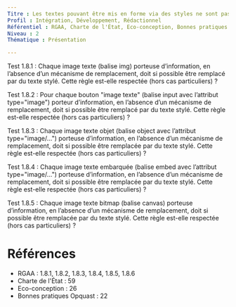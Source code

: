 ```yaml
---
Titre : Les textes pouvant être mis en forme via des styles ne sont pas remplacés par des images.
Profil : Intégration, Développement, Rédactionnel
Référentiel : RGAA, Charte de l'État, Eco-conception, Bonnes pratiques Opquast
Niveau : 2
Thématique : Présentation

---
```

Test 1.8.1 : Chaque image texte (balise img) porteuse d’information, en l’absence d’un mécanisme de remplacement, doit si possible être remplacé par du texte stylé. Cette règle est-elle respectée (hors cas particuliers) ?

Test 1.8.2 : Pour chaque bouton "image texte" (balise input avec l’attribut type="image") porteur d’information, en l’absence d’un mécanisme de remplacement, doit si possible être remplacé par du texte stylé. Cette règle est-elle respectée (hors cas particuliers) ?

Test 1.8.3 : Chaque image texte objet (balise object avec l’attribut type="image/…") porteuse d’information, en l’absence d’un mécanisme de remplacement, doit si possible être remplacée par du texte stylé. Cette règle est-elle respectée (hors cas particuliers) ?

Test 1.8.4 : Chaque image texte embarquée (balise embed avec l’attribut type="image/…") porteuse d’information, en l’absence d’un mécanisme de remplacement, doit si possible être remplacée par du texte stylé. Cette règle est-elle respectée (hors cas particuliers) ?

Test 1.8.5 : Chaque image texte bitmap (balise canvas) porteuse d’information, en l’absence d’un mécanisme de remplacement, doit si possible être remplacée par du texte stylé. Cette règle est-elle respectée (hors cas particuliers) ?

# Références

*   RGAA : 1.8.1, 1.8.2, 1.8.3, 1.8.4, 1.8.5, 1.8.6
*   Charte de l'État : 59
*   Eco-conception : 26
*   Bonnes pratiques Opquast : 22